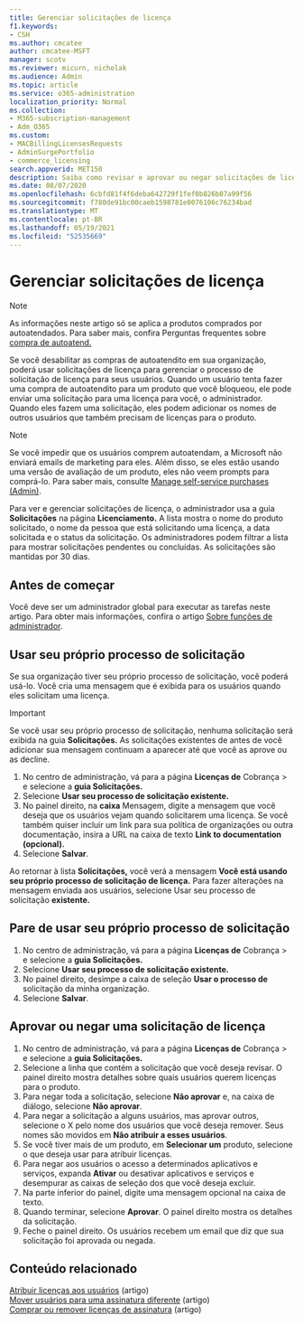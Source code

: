 ```yaml
---
title: Gerenciar solicitações de licença
f1.keywords:
- CSH
ms.author: cmcatee
author: cmcatee-MSFT
manager: scotv
ms.reviewer: micurn, nicholak
ms.audience: Admin
ms.topic: article
ms.service: o365-administration
localization_priority: Normal
ms.collection:
- M365-subscription-management
- Adm_O365
ms.custom:
- MACBillingLicensesRequests
- AdminSurgePortfolio
- commerce_licensing
search.appverid: MET150
description: Saiba como revisar e aprovar ou negar solicitações de licença de usuários para sua assinatura Microsoft 365 para empresas.
ms.date: 08/07/2020
ms.openlocfilehash: 6cbfd81f4f6deba642729f1fef0b826b07a99f56
ms.sourcegitcommit: f780de91bc00caeb1598781e0076106c76234bad
ms.translationtype: MT
ms.contentlocale: pt-BR
ms.lasthandoff: 05/19/2021
ms.locfileid: "52535669"
---
```

# <a name="manage-license-requests"></a>Gerenciar solicitações de licença

> [!NOTE]
> As informações neste artigo só se aplica a produtos comprados por autoatendados. Para saber mais, confira Perguntas frequentes sobre [compra de autoatend.](../subscriptions/self-service-purchase-faq.yml)

Se você desabilitar as compras de autoatendito em sua organização, poderá usar solicitações de licença para gerenciar o processo de solicitação de licença para seus usuários. Quando um usuário tenta fazer uma compra de autoatendito para um produto que você bloqueou, ele pode enviar uma solicitação para uma licença para você, o administrador. Quando eles fazem uma solicitação, eles podem adicionar os nomes de outros usuários que também precisam de licenças para o produto.

> [!NOTE]
> Se você impedir que os usuários comprem autoatendam, a Microsoft não enviará emails de marketing para eles. Além disso, se eles estão usando uma versão de avaliação de um produto, eles não veem prompts para comprá-lo. Para saber mais, consulte [Manage self-service purchases (Admin)](../subscriptions/manage-self-service-purchases-admins.md).

Para ver e gerenciar solicitações de licença, o administrador usa a guia **Solicitações** na página **Licenciamento.** A lista mostra o nome do produto solicitado, o nome da pessoa que está solicitando uma licença, a data solicitada e o status da solicitação. Os administradores podem filtrar a lista para mostrar solicitações pendentes ou concluídas. As solicitações são mantidas por 30 dias.

## <a name="before-you-begin"></a>Antes de começar

Você deve ser um administrador global para executar as tarefas neste artigo. Para obter mais informações, confira o artigo [Sobre funções de administrador](../../admin/add-users/about-admin-roles.md).

## <a name="use-your-own-request-process"></a>Usar seu próprio processo de solicitação

Se sua organização tiver seu próprio processo de solicitação, você poderá usá-lo. Você cria uma mensagem que é exibida para os usuários quando eles solicitam uma licença.

> [!IMPORTANT]
> Se você usar seu próprio processo de solicitação, nenhuma solicitação será exibida na guia **Solicitações.** As solicitações existentes de antes de você adicionar sua mensagem continuam a aparecer até que você as aprove ou as decline.

1. No centro de administração, vá para a página **Licenças de** Cobrança  >  <a href="https://go.microsoft.com/fwlink/p/?linkid=842264" target="_blank"></a> e selecione a **guia Solicitações.**
2. Selecione **Usar seu processo de solicitação existente.**
3. No painel direito, na **caixa** Mensagem, digite a mensagem que você deseja que os usuários vejam quando solicitarem uma licença. Se você também quiser incluir um link para sua política de organizações ou outra documentação, insira a URL na caixa de texto **Link to documentation (opcional).**
4. Selecione **Salvar**.

Ao retornar à lista **Solicitações,** você verá a mensagem **Você está usando seu próprio processo de solicitação de licença.** Para fazer alterações na mensagem enviada aos usuários, selecione Usar seu processo de solicitação **existente.**

## <a name="stop-using-your-own-request-process"></a>Pare de usar seu próprio processo de solicitação

1. No centro de administração, vá para a página **Licenças de** Cobrança  >  <a href="https://go.microsoft.com/fwlink/p/?linkid=842264" target="_blank"></a> e selecione a **guia Solicitações.**
2. Selecione **Usar seu processo de solicitação existente.**
3. No painel direito, desimpe a caixa de seleção **Usar o processo de** solicitação da minha organização.
4. Selecione **Salvar**.

## <a name="approve-or-deny-a-license-request"></a>Aprovar ou negar uma solicitação de licença

1. No centro de administração, vá para a página **Licenças de** Cobrança  >  <a href="https://go.microsoft.com/fwlink/p/?linkid=842264" target="_blank"></a> e selecione a **guia Solicitações.**
2. Selecione a linha que contém a solicitação que você deseja revisar. O painel direito mostra detalhes sobre quais usuários querem licenças para o produto.
3. Para negar toda a solicitação, selecione **Não aprovar** e, na caixa de diálogo, selecione **Não aprovar**.
4. Para negar a solicitação a alguns usuários, mas aprovar outros, selecione o X pelo nome dos usuários que você deseja remover. Seus nomes são movidos em **Não atribuir a esses usuários**.
5. Se você tiver mais de um produto, em **Selecionar um** produto, selecione o que deseja usar para atribuir licenças.
6. Para negar aos usuários o acesso a determinados aplicativos e serviços, expanda **Ativar** ou desativar aplicativos e serviços e desempurar as caixas de seleção dos que você deseja excluir.
7. Na parte inferior do painel, digite uma mensagem opcional na caixa de texto.
8. Quando terminar, selecione **Aprovar**. O painel direito mostra os detalhes da solicitação.
9. Feche o painel direito.
    Os usuários recebem um email que diz que sua solicitação foi aprovada ou negada.

## <a name="related-content"></a>Conteúdo relacionado

[Atribuir licenças aos usuários](../../admin/manage/assign-licenses-to-users.md) (artigo) \
[Mover usuários para uma assinatura diferente](../subscriptions/move-users-different-subscription.md) (artigo)\
[Comprar ou remover licenças de assinatura](buy-licenses.md) (artigo)

